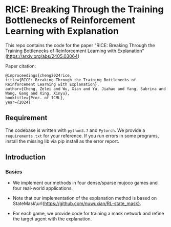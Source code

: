 # RICE: Breaking Through the Training Bottlenecks of Reinforcement Learning with Explanation

This repo contains the code for the paper "RICE: Breaking Through the Training Bottlenecks of Reinforcement Learning with Explanation" (https://arxiv.org/abs/2405.03064)

Paper citation:
```
@inproceedings{cheng2024rice,
title={RICE: Breaking Through the Training Bottlenecks of Reinforcement Learning with Explanation},
author={Cheng, Zelei and Wu, Xian and Yu, Jiahao and Yang, Sabrina and Wang, Gang and Xing, Xinyu},
booktitle={Proc. of ICML},
year={2024}
```

## Requirement
The codebase is written with ```python3.7``` and ```Pytorch```. We provide a `requirements.txt` for your reference. If you run errors in some programs, install the missing lib via pip install as the error report. 

## Introduction
### Basics
- We implement our methods in four dense/sparse mujoco games and four real-world applications.
  
- Note that our implementation of the explanation method is based on StateMask\url{https://github.com/nuwuxian/RL-state_mask}.

- For each game, we provide code for training a mask network and refine the target agent with the explanation.
